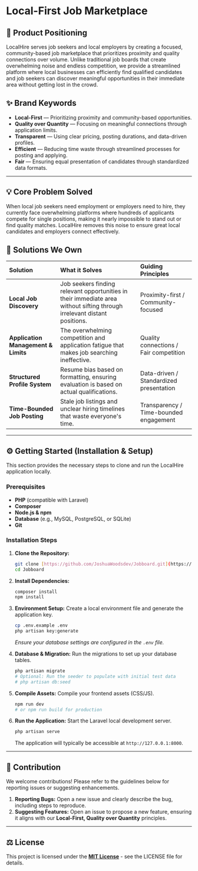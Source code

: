 # Local-First Job Marketplace

## 🎯 Product Positioning

LocalHire serves job seekers and local employers by creating a focused, community-based job marketplace that prioritizes proximity and quality connections over volume. Unlike traditional job boards that create overwhelming noise and endless competition, we provide a streamlined platform where local businesses can efficiently find qualified candidates and job seekers can discover meaningful opportunities in their immediate area without getting lost in the crowd.

## ✨ Brand Keywords

* **Local-First** — Prioritizing proximity and community-based opportunities.
* **Quality over Quantity** — Focusing on meaningful connections through application limits.
* **Transparent** — Using clear pricing, posting durations, and data-driven profiles.
* **Efficient** — Reducing time waste through streamlined processes for posting and applying.
* **Fair** — Ensuring equal presentation of candidates through standardized data formats.

---

## 💡 Core Problem Solved

When local job seekers need employment or employers need to hire, they currently face overwhelming platforms where hundreds of applicants compete for single positions, making it nearly impossible to stand out or find quality matches. LocalHire removes this noise to ensure great local candidates and employers connect effectively.

## 🚀 Solutions We Own

| Solution | What it Solves | Guiding Principles |
| :--- | :--- | :--- |
| **Local Job Discovery** | Job seekers finding relevant opportunities in their immediate area without sifting through irrelevant distant positions. | Proximity-first / Community-focused |
| **Application Management & Limits** | The overwhelming competition and application fatigue that makes job searching ineffective. | Quality connections / Fair competition |
| **Structured Profile System** | Resume bias based on formatting, ensuring evaluation is based on actual qualifications. | Data-driven / Standardized presentation |
| **Time-Bounded Job Posting** | Stale job listings and unclear hiring timelines that waste everyone's time. | Transparency / Time-bounded engagement |

---

## ⚙️ Getting Started (Installation & Setup)

This section provides the necessary steps to clone and run the LocalHire application locally.

### Prerequisites

* **PHP** (compatible with Laravel)
* **Composer**
* **Node.js & npm**
* **Database** (e.g., MySQL, PostgreSQL, or SQLite)
* **Git**

### Installation Steps

1.  **Clone the Repository:**
    ```bash
    git clone [https://github.com/JoshuaWoodsdev/Jobboard.git](https://github.com/JoshuaWoodsdev/Jobboard.git)
    cd Jobboard
    ```

2.  **Install Dependencies:**
    ```bash
    composer install
    npm install
    ```

3.  **Environment Setup:**
    Create a local environment file and generate the application key.
    ```bash
    cp .env.example .env
    php artisan key:generate
    ```
    *Ensure your database settings are configured in the `.env` file.*

4.  **Database & Migration:**
    Run the migrations to set up your database tables.
    ```bash
    php artisan migrate
    # Optional: Run the seeder to populate with initial test data
    # php artisan db:seed
    ```

5.  **Compile Assets:**
    Compile your frontend assets (CSS/JS).
    ```bash
    npm run dev
    # or npm run build for production
    ```

6.  **Run the Application:**
    Start the Laravel local development server.
    ```bash
    php artisan serve
    ```
    The application will typically be accessible at `http://127.0.0.1:8000`.

---

## 🤝 Contribution

We welcome contributions! Please refer to the guidelines below for reporting issues or suggesting enhancements.

1.  **Reporting Bugs:** Open a new issue and clearly describe the bug, including steps to reproduce.
2.  **Suggesting Features:** Open an issue to propose a new feature, ensuring it aligns with our **Local-First, Quality over Quantity** principles.

---

## ⚖️ License

This project is licensed under the [**MIT License**](LICENSE) - see the LICENSE file for details.
